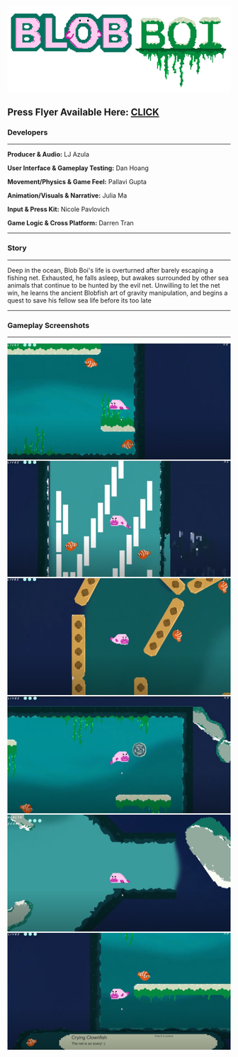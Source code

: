 ![#BLOB BOI](https://github.com/nicolepav/ECS189L-FinalProject/blob/main/LOGO2.png)



## Press Flyer Available Here: [CLICK](https://github.com/nicolepav/ECS189L-FinalProject/blob/main/Press%20Kit.pdf)

### Developers
___

**Producer & Audio:** LJ Azula

**User Interface & Gameplay Testing:** Dan Hoang

**Movement/Physics & Game Feel:** Pallavi Gupta

**Animation/Visuals & Narrative:** Julia Ma

**Input & Press Kit:** Nicole Pavlovich

**Game Logic & Cross Platform:** Darren Tran


___
### Story
___
Deep in the ocean, Blob Boi's life is overturned after barely escaping a fishing net. Exhausted, he falls asleep, but awakes surrounded by other sea animals that continue to be hunted by the evil net. Unwilling to let the net win, he learns the ancient Blobfish art of gravity manipulation, and begins a quest to save his fellow sea life before its too late

___
### Gameplay Screenshots
___

![](https://github.com/nicolepav/ECS189L-FinalProject/blob/main/gameplay6.PNG)
![](https://github.com/nicolepav/ECS189L-FinalProject/blob/main/gameplay1.PNG)
![](https://github.com/nicolepav/ECS189L-FinalProject/blob/main/gameplay2.PNG)
![](https://github.com/nicolepav/ECS189L-FinalProject/blob/main/gameplay3.PNG)
![](https://github.com/nicolepav/ECS189L-FinalProject/blob/main/gameplay5.PNG)
![](https://github.com/nicolepav/ECS189L-FinalProject/blob/main/gameplay4.PNG)


